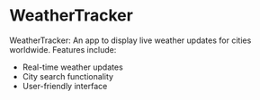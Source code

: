 # WeatherTracker
WeatherTracker: An app to display live weather updates for cities worldwide.
Features include:
* Real-time weather updates
* City search functionality
* User-friendly interface
